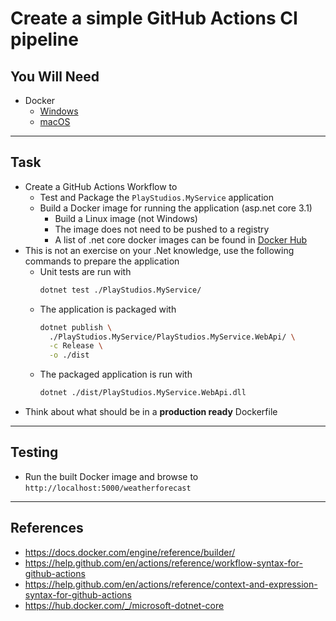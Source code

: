 # Create a simple GitHub Actions CI pipeline

## You Will Need

- Docker
  - [Windows](https://hub.docker.com/editions/community/docker-ce-desktop-windows/)
  - [macOS](https://hub.docker.com/editions/community/docker-ce-desktop-mac/)

---

## Task

- Create a GitHub Actions Workflow to
  - Test and Package the `PlayStudios.MyService` application
  - Build a Docker image for running the application (asp.net core 3.1)
    - Build a Linux image (not Windows)
    - The image does not need to be pushed to a registry
    - A list of .net core docker images can be found in [Docker Hub](https://hub.docker.com/_/microsoft-dotnet-core)
- This is not an exercise on your .Net knowledge, use the following commands to prepare the application
  - Unit tests are run with
    ```Bash
    dotnet test ./PlayStudios.MyService/
    ```
  - The application is packaged with
    ```Bash
    dotnet publish \
      ./PlayStudios.MyService/PlayStudios.MyService.WebApi/ \
      -c Release \
      -o ./dist
    ```
  - The packaged application is run with
    ```Bash
    dotnet ./dist/PlayStudios.MyService.WebApi.dll
    ```
- Think about what should be in a **production ready** Dockerfile

---

## Testing

- Run the built Docker image and browse to `http://localhost:5000/weatherforecast`

---

## References

- https://docs.docker.com/engine/reference/builder/
- https://help.github.com/en/actions/reference/workflow-syntax-for-github-actions
- https://help.github.com/en/actions/reference/context-and-expression-syntax-for-github-actions
- https://hub.docker.com/_/microsoft-dotnet-core
